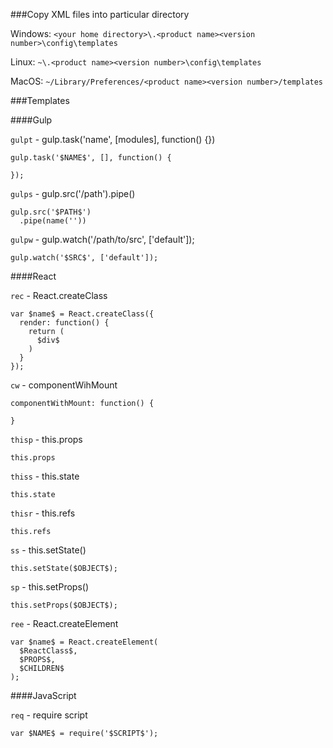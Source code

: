 ###Copy XML files into particular directory

Windows: `<your home directory>\.<product name><version number>\config\templates`

Linux: `~\.<product name><version number>\config\templates`

MacOS: `~/Library/Preferences/<product name><version number>/templates`

###Templates

####Gulp

`gulpt` - gulp.task('name', [modules], function() {})

```
gulp.task('$NAME$', [], function() {

});
```

`gulps` - gulp.src('/path').pipe()

```
gulp.src('$PATH$')
  .pipe(name(''))
```

`gulpw` - gulp.watch('/path/to/src', ['default']);

```
gulp.watch('$SRC$', ['default']);
```


####React

`rec` - React.createClass

```
var $name$ = React.createClass({
  render: function() {
    return (
      $div$
    )
  }
});
```

`cw` - componentWihMount

```
componentWithMount: function() {

}
```

`thisp` - this.props

```
this.props
```

`thiss` - this.state

```
this.state
```

`thisr` - this.refs

```
this.refs
```

`ss` - this.setState()

```
this.setState($OBJECT$);
```

`sp` - this.setProps()

```
this.setProps($OBJECT$);
```

`ree` - React.createElement

```
var $name$ = React.createElement(
  $ReactClass$,
  $PROPS$,
  $CHILDREN$
);
```


####JavaScript

`req` - require script

```
var $NAME$ = require('$SCRIPT$');
```
